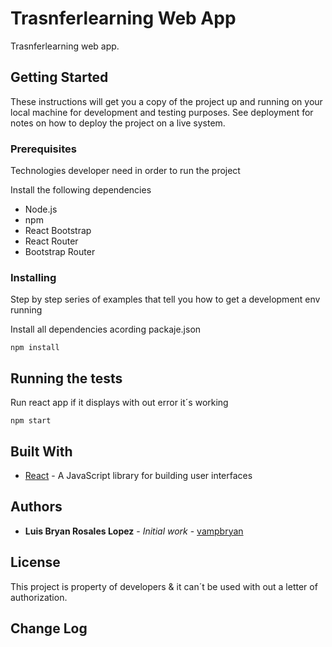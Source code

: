 # Trasnferlearning Web App

Trasnferlearning web app.

## Getting Started

These instructions will get you a copy of the project up and running on your local machine for development and testing purposes. See deployment for notes on how to deploy the project on a live system.

### Prerequisites

Technologies developer need in order to run the project

Install the following dependencies

* Node.js
* npm
* React Bootstrap
* React Router
* Bootstrap Router

### Installing

Step by step series of examples that tell you how to get a development env running

Install all dependencies acording packaje.json

```
npm install 
```

## Running the tests

Run react app if it displays with out error it´s working

```
npm start
```

## Built With

* [React](https://reactjs.org) - A JavaScript library for building user interfaces

## Authors

* **Luis Bryan Rosales Lopez** - *Initial work* - [vampbryan](https://github.com/vampbryan)

## License

This project is property of developers & it can´t be used with out a letter of authorization.

## Change Log
